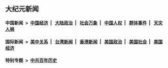 ## 大纪元新闻

#### 中国新闻 &nbsp;>&nbsp; [中国经济](indexes/ncid283/README.md?05271645) &nbsp;| &nbsp; [大陆政治](indexes/ncid277/README.md?05271645) &nbsp;| &nbsp; [社会万象](indexes/ncid282/README.md?05271645) &nbsp;| &nbsp; [中国人权](indexes/ncid278/README.md?05271645) &nbsp;| &nbsp; [群体事件](indexes/ncid279/README.md?05271645) &nbsp;| &nbsp; [天灾人祸](indexes/ncid280/README.md?05271645)

#### 国际新闻 &nbsp;>&nbsp; [美中关系](indexes/nf1412576/README.md?05271645) &nbsp;| &nbsp; [台湾新闻](indexes/ncid1349361/README.md?05271645) &nbsp;| &nbsp; [香港新闻](indexes/ncid1349362/README.md?05271645) &nbsp;| &nbsp; [美国政治](indexes/ncid1078159/README.md?05271645) &nbsp;| &nbsp; [美国社会](indexes/ncid1078160/README.md?05271645) &nbsp;| &nbsp; [美国经济](indexes/ncid1078158/README.md?05271645)

#### 特别专题 &nbsp;>&nbsp; [中共百年历史](https://github.com/easy2view/epoch-special/blob/master/README.md?05271645)  
